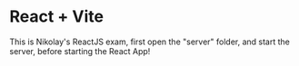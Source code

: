 # React + Vite

This is Nikolay's ReactJS exam, first open the "server" folder, and start the server,
before starting the React App!
